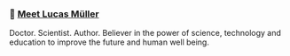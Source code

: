 ### :round_pushpin: [Meet Lucas Müller](https://wwww.lucasmuller.com.br)

Doctor. Scientist. Author. Believer in the power of science, technology and education to improve the future and human well being.

